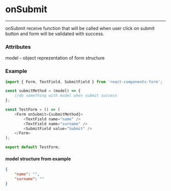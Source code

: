 # onSubmit

---

onSubmit receive function that will be called when user click on submit button and form will be validated with success.

### Attributes

model - object reprezentation of form structure

### Example

```js
import { Form, TextField, SubmitField } from 'react-components-form';

const submitMethod = (model) => {
    //do something with model when submit success
};

const TestForm = () => (
    <Form onSubmit={submitMethod}>
        <TextField name="name" />
        <TextField name="surname" />
        <SubmitField value="Submit" />
    </Form>
);

export default TestForm;
```

#### model structure from example

```json
{
    "name": "",
    "surname": ""
}
```



